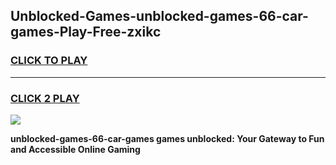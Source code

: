 
## Unblocked-Games-unblocked-games-66-car-games-Play-Free-zxikc
<h3>
<a href="https://premium76.site?title=unblocked-games-66-car-games&ref=10A">CLICK TO PLAY</a></h3>
<hr>

<h3>
<a href="https://premium76.site?title=unblocked-games-66-car-games&ref=10A">CLICK 2 PLAY</a>
  
</h3>

<a href="https://premium76.site?title=unblocked-games-66-car-games&ref=10A"><img src="https://clearcache.store/games.png"></a>


**unblocked-games-66-car-games games unblocked: Your Gateway to Fun and Accessible Online Gaming**
